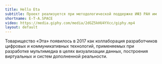 ```yaml
---
title: Hello Eta
subtitle: Проект реализуется при методологической поддержке ИФЗ РАН им. О. Ю. Шмидта
shortname: E-T-A.SPACE
video: https://media.giphy.com/media/2dGZ5kHU4YXcc/giphy.mp4
layout: default
---
```


Товарищество «Эта» появилось в 2017 как коллаборация разработчиков цифровых и коммуникативных технологий, применяемых при разработке мультимедиа в целях визуализации данных, построения виртуальных и систем дополненной реальности.
